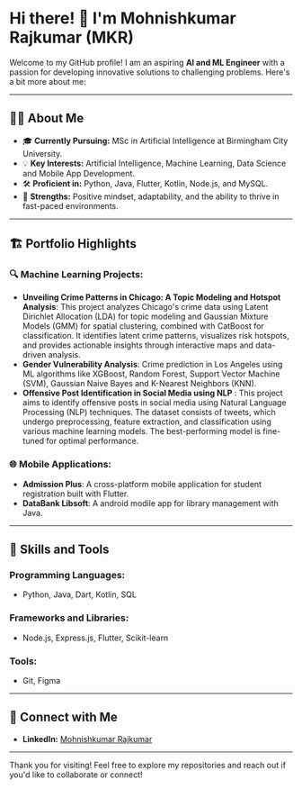 # Hi there! 👋 I'm Mohnishkumar Rajkumar (MKR)

Welcome to my GitHub profile! I am an aspiring **AI and ML Engineer** with a passion for developing innovative solutions to challenging problems. Here's a bit more about me:

---

## 👨‍💻 About Me
- 🎓 **Currently Pursuing:** MSc in Artificial Intelligence at Birmingham City University.
- 💡 **Key Interests:** Artificial Intelligence, Machine Learning, Data Science and Mobile App Development.
- 🛠️ **Proficient in:** Python, Java, Flutter, Kotlin, Node.js, and MySQL.
- 🎯 **Strengths:** Positive mindset, adaptability, and the ability to thrive in fast-paced environments.

---

## 🏗️ Portfolio Highlights
### 🔍 Machine Learning Projects:
- **Unveiling Crime Patterns in Chicago: A Topic Modeling and Hotspot Analysis**: This project analyzes Chicago's crime data using Latent Dirichlet Allocation (LDA) for topic modeling and Gaussian Mixture Models (GMM) for spatial clustering, combined with CatBoost for classification. It identifies latent crime patterns, visualizes risk hotspots, and provides actionable insights through interactive maps and data-driven analysis.
- **Gender Vulnerability Analysis**: Crime prediction in Los Angeles using ML algorithms like XGBoost, Random Forest, Support Vector Machine (SVM), Gaussian Naive Bayes and K-Nearest Neighbors (KNN).
- **Offensive Post Identification in Social Media using NLP** : This project aims to identify offensive posts in social media using Natural Language Processing (NLP) techniques. The dataset consists of tweets, which undergo preprocessing, feature extraction, and classification using various machine learning models. The best-performing model is fine-tuned for optimal performance.

### 🌐 Mobile Applications:
- **Admission Plus**: A cross-platform mobile application for student registration built with Flutter.
- **DataBank Libsoft**: A android modile app for library management with Java.
---

## 🧠 Skills and Tools
### Programming Languages:
- Python, Java, Dart, Kotlin, SQL

### Frameworks and Libraries:
- Node.js, Express.js, Flutter, Scikit-learn

### Tools:
- Git, Figma
---

## 🤝 Connect with Me
- **LinkedIn:** [Mohnishkumar Rajkumar](https://www.linkedin.com/in/mohnish-kumar/)
---

Thank you for visiting! Feel free to explore my repositories and reach out if you'd like to collaborate or connect!
